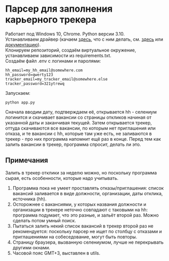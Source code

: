 # Парсер для заполнения карьерного трекера
Работает под Windows 10, Chrome. Python версии 3.10.  
Устанавливаем драйвер (качаем [здесь](https://sites.google.com/chromium.org/driver/), что с ним делать, см. [здесь](https://selenium-python.com/install-chromedriver-chrome) или [документацию](https://selenium-python.readthedocs.io/installation.html)).  
Клонируем репозиторий, создаём виртуальное окружение, устанавливаем зависимости из requirements.txt.  
Создаём файл .env с логинами и паролями:
```
hh_email=my_hh_email@somewhere.com
hh_password=qwerty123
tracker_email=my_tracker_email@somewhere.else
tracker_password=321ytrewq
```
Запускаем:
```
python app.py
```
Сначала вводим дату, подтверждаем её, открывается hh - селениум логинится и скачивает вакансии со страницы откликов начиная от указанной даты и заканчивая текущей. Затем открывается трекер, оттуда скачиваются все вакансии, по которым нет приглашения или отказа, и те вакансии с hh, которые там уже есть, не заливаются в трекер - про них программа напомнит ещё раз в конце. Перед тем как залить вакансии в трекер, программа спросит, делать ли это.

## Примечания
Залить в трекер отклики за неделю можно, но поскольку программа сырая, есть особенности, которые надо учитывать.
1. Программа пока не умеет проставлять отказы/приглашения: список вакансий заливается в виде должности, организации, даты отклика, источника (hh).
2. Осторожнее с вакансиями, у которых названия должности и организации в трекере неточно совпадают с таковыми на hh: программа подумает, что это разные, и зальёт второй раз. Можно сделать потом умный поиск.
3. Пытаться залить некий список вакансий в трекер второй раз не рекомендуется: поскольку парсер не ищет по столбцу с отказами и приглашениями на собеседование, могут быть повторы.
4. Страницу браузера, вызванную селениумом, лучше не перекрывать другими окнами.
5. Часовой пояс GMT+3, выставлен в utils.
